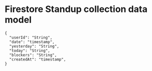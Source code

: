 # Firestore Standup collection data model

```
{
  "userId": "String",
  "date": "timestamp",
  "yesterday": "String",
  "today": "String",
  "blockers": "String",
  "createdAt": "timestamp",
}
```